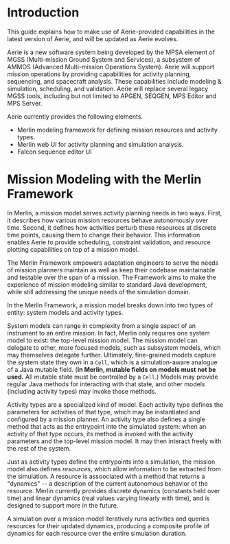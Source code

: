 # Introduction

This guide explains how to make use of Aerie-provided capabilities in the latest version of Aerie, and will be updated as Aerie evolves.

Aerie is a new software system being developed by the MPSA element of MGSS (Multi-mission Ground System and Services), a subsystem of AMMOS (Advanced Multi-mission Operations System). Aerie will support mission operations by providing capabilities for activity planning, sequencing, and spacecraft analysis. These capabilities include modeling & simulation, scheduling, and validation. Aerie will replace several legacy MGSS tools, including but not limited to APGEN, SEQGEN, MPS Editor and MPS Server.

Aerie currently provides the following elements.

- Merlin modeling framework for defining mission resources and activity types.
- Merlin web UI for activity planning and simulation analysis.
- Falcon sequence editor UI

# Mission Modeling with the Merlin Framework

In Merlin, a mission model serves activity planning needs in two ways. First, it describes how various mission resources behave autonomously over time. Second, it defines how activities perturb these resources at discrete time points, causing them to change their behavior. This information enables Aerie to provide scheduling, constraint validation, and resource plotting capabilities on top of a mission model.

The Merlin Framework empowers adaptation engineers to serve the needs of mission planners maintain as well as keep their codebase maintainable and testable over the span of a mission. The Framework aims to make the experience of mission modeling similar to standard Java development, while still addressing the unique needs of the simulation domain.

In the Merlin Framework, a mission model breaks down into two types of entity: system models and activity types.

System models can range in complexity from a single aspect of an instrument to an entire mission. In fact, Merlin only requires one system model to exist: the top-level mission model. The mission model can delegate to other, more focused models, such as subsystem models, which may themselves delegate further. Ultimately, fine-grained models capture the system state they own in a `Cell`, which is a simulation-aware analogue of a Java mutable field. (**In Merlin, mutable fields on models must not be used.** All mutable state must be controlled by a `Cell`.) Models may provide regular Java methods for interacting with that state, and other models (including activity types) may invoke those methods.

Activity types are a specialized kind of model. Each activity type defines the parameters for activities of that type, which may be instantiated and configured by a mission planner. An activity type also defines a single method that acts as the entrypoint into the simulated system: when an activity of that type occurs, its method is invoked with the activity parameters and the top-level mission model. It may then interact freely with the rest of the system.

Just as activity types define the entrypoints into a simulation, the mission model also defines _resources_, which allow information to be extracted from the simulation. A resource is assoociated with a method that returns a "dynamics" -- a description of the current autonomous behavior of the resource. Merlin currently provides discrete dynamics (constants held over time) and linear dynamics (real values varying linearly with time), and is designed to support more in the future.

A simulation over a mission model iteratively runs activities and queries resources for their updated dynamics, producing a composite profile of dynamics for each resource over the entire simulation duration.